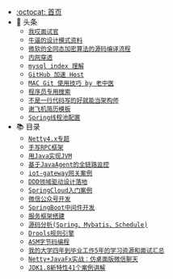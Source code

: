 * [:octocat: 首页](/README)
* :dragon_face: 头条
    * [`我哎面试官`](https://github.com/fuzhengwei/CodeGuide/wiki/%E6%88%91%E5%93%8E%E9%9D%A2%E8%AF%95%E5%AE%98)
    * [`牛逼的设计模式资料`](https://github.com/fuzhengwei/CodeGuide/wiki/%E7%89%9B%E9%80%BC%E7%9A%84%E8%AE%BE%E8%AE%A1%E6%A8%A1%E5%BC%8F%E8%B5%84%E6%96%99)
    * [`微软的全同态加密算法的源码编译流程`](https://github.com/fuzhengwei/CodeGuide/wiki/%E5%BE%AE%E8%BD%AF%E7%9A%84%E5%85%A8%E5%90%8C%E6%80%81%E5%8A%A0%E5%AF%86%E7%AE%97%E6%B3%95%E7%9A%84%E6%BA%90%E7%A0%81%E7%BC%96%E8%AF%91%E6%B5%81%E7%A8%8B-By-backtrack)
    * [`内网穿透`](https://github.com/fuzhengwei/CodeGuide/wiki/%E5%85%8D%E8%B4%B9%E7%9A%84%E5%86%85%E7%BD%91%E7%A9%BF%E9%80%8F%E8%BD%AF%E4%BB%B6%EF%BC%8C%E6%96%B9%E4%BE%BF%E6%8A%8A%E4%BD%A0%E7%9A%84%E6%9C%8D%E5%8A%A1%E7%BB%99%E5%A4%96%E9%9D%A2%E6%8F%90%E4%BE%9B%E6%B5%8B%E8%AF%95)
    * [`mysql index 理解`](https://github.com/fuzhengwei/CodeGuide/wiki/mysql-index-%E7%90%86%E8%A7%A3-By-backtrack)
    * [`GitHub 加速 Host`](https://github.com/fuzhengwei/CodeGuide/wiki/GitHub-%E5%8A%A0%E9%80%9F-Host)
    * [`MAC Git 使用技巧 by 老中医`](https://github.com/fuzhengwei/CodeGuide/wiki/MAC-Git-%E4%BD%BF%E7%94%A8%E6%8A%80%E5%B7%A7-by-%E8%80%81%E4%B8%AD%E5%8C%BB)
    * [`程序员专用搜索`](https://github.com/fuzhengwei/CodeGuide/wiki/%E7%A8%8B%E5%BA%8F%E5%91%98%E4%B8%93%E7%94%A8%E6%90%9C%E7%B4%A2)
    * [`不是一行代码写的好就能当架构师`](https://github.com/fuzhengwei/CodeGuide/wiki/%E4%B8%8D%E6%98%AF%E4%B8%80%E8%A1%8C%E4%BB%A3%E7%A0%81%E5%86%99%E7%9A%84%E5%A5%BD%E5%B0%B1%E8%83%BD%E5%BD%93%E6%9E%B6%E6%9E%84%E5%B8%88%EF%BC%8C%E8%87%B3%E5%B0%91%E4%BD%A0%E8%A6%81%EF%BC%81)
    * [`谢飞机简历模板`](https://github.com/fuzhengwei/CodeGuide/wiki/%E8%B0%A2%E9%A3%9E%E6%9C%BA%E7%AE%80%E5%8E%86%E6%A8%A1%E6%9D%BF.md)
    * [`Spring线程池配置`](https://github.com/fuzhengwei/CodeGuide/wiki/Spring-%E7%BA%BF%E7%A8%8B%E6%B1%A0%E4%BD%BF%E7%94%A8)
* :books: 目录
    * [`Netty4.x专题`](#sound-Netty4专题) 
    * [`手写RPC框架`](#electric_plug-手写RPC框架)
    * [`用Java实现JVM`](#computer-用Java实现JVM)
    * [`基于JavaAgent的全链路监控`](#ghost-基于JavaAgent的全链路监控)
    * [`iot-gateway网关案例`](#shower-iot-gateway网关案例)
    * [`DDD领域驱动设计落地`](#triangular_ruler-DDD领域驱动设计落地)
    * [`SpringCloud入门案例`](#outbox_tray-SpringCloud入门案例)
    * [`微信公众号开发`](#performing_arts-微信公众号开发)
    * [`SpringBoot中间件开发`](#nut_and_bolt-SpringBoot中间件开发)
    * [`服务框架搭建`](#art-服务框架搭建)
    * [`源码分析(Spring、Mybatis、Schedule)`](#flashlight-源码分析)  
    * [`Drools规则引擎`](#airplane-Drools规则引擎)
    * [`ASM字节码编程`](#tractor-ASM字节码编程) 
    * [`我的大学四年到毕业工作5年的学习资源和面试汇总`](#paw_prints-我的大学四年到毕业工作5年的学习路线资源和面试汇总)
    * [`Netty+JavaFx实战：仿桌面版微信聊天`](#walking-Netty仿桌面版微信聊天)
    * [`JDK1.8新特性41个案例讲解`](https://bugstack.cn/itstack-demo-any/2019/12/10/%E6%9C%89%E7%82%B9%E5%B9%B2%E8%B4%A7-Jdk1.8%E6%96%B0%E7%89%B9%E6%80%A7%E5%AE%9E%E6%88%98%E7%AF%87(41%E4%B8%AA%E6%A1%88%E4%BE%8B).html)